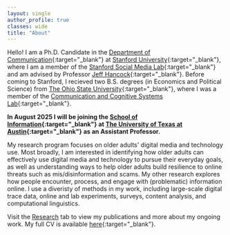 ```yaml
---
layout: single
author_profile: true
classes: wide
title: "About"
---
```


Hello! I am a Ph.D. Candidate in the [Department of Communication](https://comm.stanford.edu/){:target="_blank"} at [Stanford University](https://www.stanford.edu/){:target="_blank"}, where I am a member of the [Stanford Social Media Lab](https://sml.stanford.edu/){:target="_blank"} and am advised by Professor [Jeff Hancock](https://scholar.google.com/citations?user=fU4Y4fEAAAAJ){:target="_blank"}. Before coming to Stanford, I recieved two B.S. degrees (in Economics and Political Science) from [The Ohio State University](https://www.osu.edu/){:target="_blank"}, where I was a member of the [Communication and Cognitive Systems Lab](https://www.commcogsystems.com/index.html){:target="_blank"}.

**In August 2025 I will be joining the [School of Information](https://www.ischool.utexas.edu/){:target="_blank"} at [The University of Texas at Austin](https://www.utexas.edu/){:target="_blank"} as an Assistant Professor.**

My research program focuses on older adults' digital media and technology use. Most broadly, I am interested in identifying how older adults can effectively use digital media and technology to pursue their everyday goals, as well as understanding ways to help older adults build resilience to online threats such as mis/disinformation and scams. My other research explores how people encounter, process, and engage with (problematic) information online. I use a diveristy of methods in my work, including large-scale digital trace data, online and lab experiments, surveys, content analysis, and computational linguistics.

Visit the [Research](https://ryanmoore.science/research/) tab to view my publications and more about my ongoing work. My full CV is available [here](https://drive.google.com/file/d/17MjPGp6fG9l02bI825MCfUPXMaICsfNx/view){:target="_blank"}.

